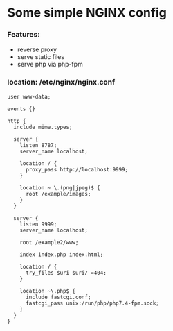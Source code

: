 # Some simple NGINX config

### Features:
- reverse proxy
- serve static files
- serve php via php-fpm

### location: /etc/nginx/nginx.conf

```
user www-data;

events {}

http {
  include mime.types;

  server {
    listen 8787;
    server_name localhost;

    location / {
      proxy_pass http://localhost:9999;
    }

    location ~ \.(png|jpeg)$ {
      root /example/images;
    }
  }

  server {
    listen 9999;
    server_name localhost;

    root /example2/www;

    index index.php index.html;

    location / {
      try_files $uri $uri/ =404;
    }

    location ~\.php$ {
      include fastcgi.conf;
      fastcgi_pass unix:/run/php/php7.4-fpm.sock;
    }
  }
}
```
